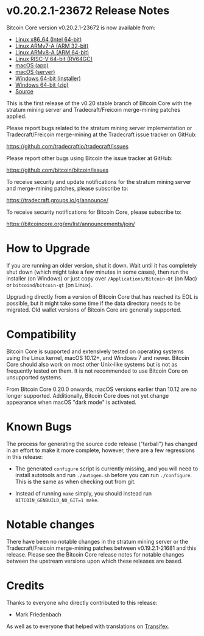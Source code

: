 v0.20.2.1-23672 Release Notes
=============================

Bitcoin Core version v0.20.2.1-23672 is now available from:

  * [Linux x86_64 (Intel 64-bit)](https://s3.amazonaws.com/in.freico.stable/bitcoin-v0.20.2.1-23672-x86_64-linux-gnu.tar.gz)
  * [Linux ARMv7-A (ARM 32-bit)](https://s3.amazonaws.com/in.freico.stable/bitcoin-v0.20.2.1-23672-arm-linux-gnueabihf.tar.gz)
  * [Linux ARMv8-A (ARM 64-bit)](https://s3.amazonaws.com/in.freico.stable/bitcoin-v0.20.2.1-23672-aarch64-linux-gnu.tar.gz)
  * [Linux RISC-V 64-bit (RV64GC)](https://s3.amazonaws.com/in.freico.stable/bitcoin-v0.20.2.1-23672-riscv64-linux-gnu.tar.gz)
  * [macOS (app)](https://s3.amazonaws.com/in.freico.stable/bitcoin-v0.20.2.1-23672-osx.dmg)
  * [macOS (server)](https://s3.amazonaws.com/in.freico.stable/bitcoin-v0.20.2.1-23672-osx64.tar.gz)
  * [Windows 64-bit (installer)](https://s3.amazonaws.com/in.freico.stable/bitcoin-v0.20.2.1-23672-win64-setup.exe)
  * [Windows 64-bit (zip)](https://s3.amazonaws.com/in.freico.stable/bitcoin-v0.20.2.1-23672-win64.zip)
  * [Source](https://github.com/tradecraftio/tradecraft/archive/bitcoin-v0.20.2.1-23672.zip)

This is the first release of the v0.20 stable branch of Bitcoin Core with the
stratum mining server and Tradecraft/Freicoin merge-mining patches applied.

Please report bugs related to the stratum mining server implementation or
Tradecraft/Freicoin merge-mining at the Tradecraft issue tracker on GitHub:

  <https://github.com/tradecraftio/tradecraft/issues>

Please report other bugs using Bitcoin the issue tracker at GitHub:

  <https://github.com/bitcoin/bitcoin/issues>

To receive security and update notifications for the stratum mining server and
merge-mining patches, please subscribe to:

  <https://tradecraft.groups.io/g/announce/>

To receive security notifications for Bitcoin Core, please subscribe to:

  <https://bitcoincore.org/en/list/announcements/join/>

How to Upgrade
==============

If you are running an older version, shut it down. Wait until it has completely
shut down (which might take a few minutes in some cases), then run the installer
(on Windows) or just copy over `/Applications/Bitcoin-Qt` (on Mac) or
`bitcoind`/`bitcoin-qt` (on Linux).

Upgrading directly from a version of Bitcoin Core that has reached its EOL is
possible, but it might take some time if the data directory needs to be
migrated. Old wallet versions of Bitcoin Core are generally supported.

Compatibility
=============

Bitcoin Core is supported and extensively tested on operating systems using the
Linux kernel, macOS 10.12+, and Windows 7 and newer.  Bitcoin Core should also
work on most other Unix-like systems but is not as frequently tested on them.
It is not recommended to use Bitcoin Core on unsupported systems.

From Bitcoin Core 0.20.0 onwards, macOS versions earlier than 10.12 are no
longer supported. Additionally, Bitcoin Core does not yet change appearance when
macOS "dark mode" is activated.

Known Bugs
==========

The process for generating the source code release ("tarball") has changed in an
effort to make it more complete, however, there are a few regressions in this
release:

- The generated `configure` script is currently missing, and you will need to
  install autotools and run `./autogen.sh` before you can run
  `./configure`. This is the same as when checking out from git.

- Instead of running `make` simply, you should instead run
  `BITCOIN_GENBUILD_NO_GIT=1 make`.

Notable changes
===============

There have been no notable changes in the stratum mining server or the
Tradecraft/Freicoin merge-mining patches between v0.19.2.1-21681 and this
release.  Please see the Bitcoin Core release notes for notable changes between
the upstream versions upon which these releases are based.

Credits
=======

Thanks to everyone who directly contributed to this release:

- Mark Friedenbach

As well as to everyone that helped with translations on
[Transifex](https://www.transifex.com/tradecraft/freicoin-1/).
